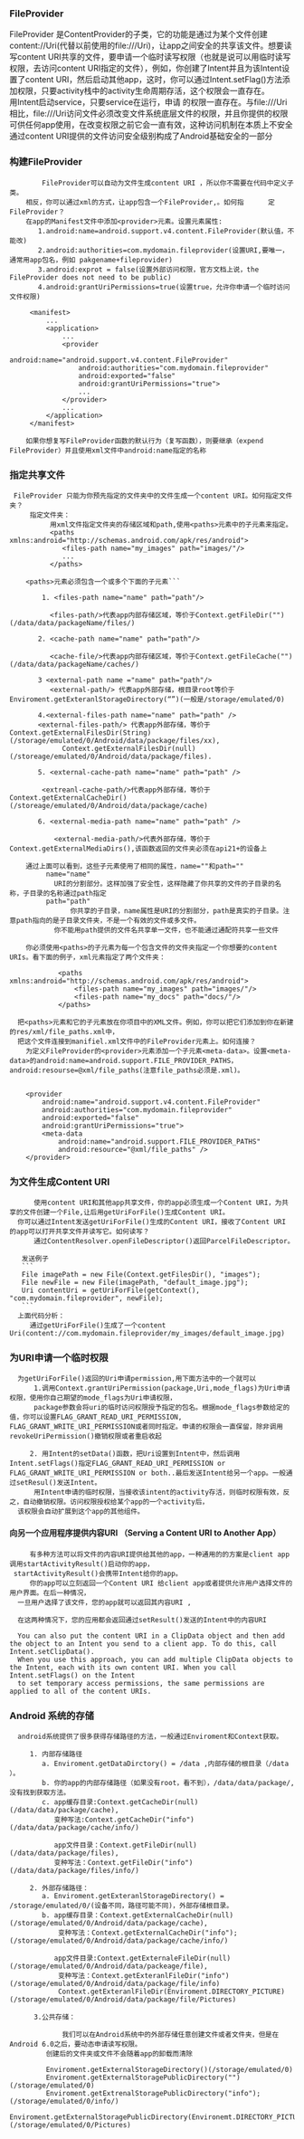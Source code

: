 
### FileProvider

   FileProvider 是ContentProvider的子类，它的功能是通过为某个文件创建content://Uri(代替以前使用的file:///Uri)，让app之间安全的共享该文件。想要读写content URI共享的文件，要申请一个临时读写权限（也就是说可以用临时读写权限，去访问content URI指定的文件），例如，你创建了Intent并且为该Intent设置了content URI，然后启动其他app，这时，你可以通过Intent.setFlag()方法添加权限，只要activity栈中的activity生命周期存活，这个权限会一直存在。  
   用Intent启动service，只要service在运行，申请 的权限一直存在。与file:///Uri相比，file:///Uri访问文件必须改变文件系统底层文件的权限，并且你提供的权限可供任何app使用，在改变权限之前它会一直有效，这种访问机制在本质上不安全通过content URI提供的文件访问安全级别构成了Android基础安全的一部分
        

### 构建FileProvider
         
            FileProvider可以自动为文件生成content URI ，所以你不需要在代码中定义子类。
        相反，你可以通过xml的方式，让app包含一个FileProvider,。如何指      定FileProvider？
        在app的Manifest文件中添加<provider>元素。设置元素属性:
           1.android:name=android.support.v4.content.FileProvider(默认值，不能改)
           2.android:authorities=com.mydomain.fileprovider(设置URI,要唯一，通常用app包名，例如 pakgename+fileprovider)
           3.android:exprot = false(设置外部访问权限，官方文档上说，the FileProvider does not need to be public)
           4.android:grantUriPermissions=true(设置true，允许你申请一个临时访问文件权限)
         
         <manifest>
             ...
             <application>
                 ...
                 <provider
                     android:name="android.support.v4.content.FileProvider"
                     android:authorities="com.mydomain.fileprovider"
                     android:exported="false"
                     android:grantUriPermissions="true">
                     ...
                 </provider>
                 ...
             </application>
         </manifest>
    
        如果你想复写FileProvider函数的默认行为（复写函数），则要继承（expend FileProvider）并且使用xml文件中android:name指定的名称
        
        
 ### 指定共享文件
 
     FileProvider 只能为你预先指定的文件夹中的文件生成一个content URI。如何指定文件夹？
         指定文件夹：
              用xml文件指定文件夹的存储区域和path,使用<paths>元素中的子元素来指定。
              <paths xmlns:android="http://schemas.android.com/apk/res/android">
                 <files-path name="my_images" path="images/"/>
                 ...
              </paths>
         
        <paths>元素必须包含一个或多个下面的子元素```
           
            1. <files-path name="name" path="path"/>
             
              <files-path/>代表app内部存储区域，等价于Context.getFileDir("")(/data/data/packageName/files/)
              
           2. <cache-path name="name" path="path"/>
            
              <cache-file/>代表app内部存储区域，等价于Context.getFileCache("")(/data/data/packageName/caches/)
              
           3 <external-path name ="name" path="path"/>
              <external-path/> 代表app外部存储，根目录root等价于Enviroment.getExteranlStorageDirectory(“”)(一般是/storage/emulated/0)
               
           4.<external-files-path name="name" path="path" /> 
           <external-files-path/> 代表app外部存储，等价于Context.getExternalFilesDir(String)(/storage/emulated/0/Android/data/package/files/xx),
                 Context.getExternalFilesDir(null)(/storeage/emulated/0/Android/data/package/files).
                 
           5. <external-cache-path name="name" path="path" />
            
            <extreanl-cache-path/>代表app外部存储，等价于Context.getExternalCacheDir()(/storeage/emulated/0/Android/data/package/cache)
                
           6. <external-media-path name="name" path="path" />
               
               <external-media-path/>代表外部存储，等价于Context.getExternalMediaDirs(),该函数返回的文件夹必须在api21+的设备上
 
        通过上面可以看到，这些子元素使用了相同的属性，name=""和path=""
             name="name"
               URI的分割部分。这样加强了安全性，这样隐藏了你共享的文件的子目录的名称，子目录的名称通过path指定
             path="path"
                   你共享的子目录，name属性是URI的分割部分，path是真实的子目录。注意path指向的是子目录文件夹，不是一个有效的文件或多文件。
               你不能用path提供的文件名共享单一文件，也不能通过通配符共享一些文件
          
        你必须使用<paths>的子元素为每一个包含文件的文件夹指定一个你想要的content URIs。看下面的例子，xml元素指定了两个文件夹：
         
                <paths xmlns:android="http://schemas.android.com/apk/res/android">
                    <files-path name="my_images" path="images/"/>
                    <files-path name="my_docs" path="docs/"/>
                </paths>
           
      把<paths>元素和它的子元素放在你项目中的XML文件。例如，你可以把它们添加到你在新建的res/xml/file_paths.xml中，
      把这个文件连接到manifiel.xml文件中的FileProvider元素上。如何连接？
        为定义FileProvider的<provider>元素添加一个子元素<meta-data>。设置<meta-data>的android:name=android.support.FILE_PROVIDER_PATHS，android:resourse=@xml/file_paths(注意file_paths必须是.xml)。
        

        <provider
            android:name="android.support.v4.content.FileProvider"
            android:authorities="com.mydomain.fileprovider"
            android:exported="false"
            android:grantUriPermissions="true">
            <meta-data
                android:name="android.support.FILE_PROVIDER_PATHS"
                android:resource="@xml/file_paths" />
        </provider>
        
        
        
 ### 为文件生成Content URI
 
          使用content URI和其他app共享文件，你的app必须生成一个Content URI，为共享的文件创建一个File,让后用getUriForFile()生成Content URI。
      你可以通过Intent发送getUriForFile()生成的Content URI，接收了Content URI 的app可以打开共享文件并读写它。如何读写？
          通过ContentResolver.openFileDescriptor()返回ParcelFileDescriptor。
          
       发送例子
       ```
       File imagePath = new File(Context.getFilesDir(), "images");
       File newFile = new File(imagePath, "default_image.jpg");
       Uri contentUri = getUriForFile(getContext(), "com.mydomain.fileprovider", newFile); 
       ```
      上面代码分析：
         通过getUriForFile()生成了一个content Uri(content://com.mydomain.fileprovider/my_images/default_image.jpg)
         
  
 ### 为URI申请一个临时权限
      为getUriForFile()返回的Uri申请permission,用下面方法中的一个就可以
          1.调用Context.grantUriPermission(package,Uri,mode_flags)为Uri申请权限，使用你自己期望的mode_flags为Uri申请权限，
          package参数会将uri的临时访问权限授予指定的包名。根据mode_flags参数给定的值，你可以设置FLAG_GRANT_READ_URI_PERMISSION,                         FLAG_GRANT_WRITE_URI_PERMISSION或者同时指定。申请的权限会一直保留，除非调用revokeUriPermission()撤销权限或者重启收起
          
         2. 用Intent的setData()函数，把Uri设置到Intent中，然后调用Intent.setFlags()指定FLAG_GRANT_READ_URI_PERMISSION or                               FLAG_GRANT_WRITE_URI_PERMISSION or both..最后发送Intent给另一个app。一般通过setResul()发送Intent。                                       
          用Intent申请的临时权限，当接收该intent的activity存活，则临时权限有效，反之，自动撤销权限。访问权限授权给某个app的一个activity后，
      该权限会自动扩展到这个app的其他组件。
       
       
#### 向另一个应用程序提供内容URI （Serving a Content URI to Another App）
         有多种方法可以将文件的内容URI提供给其他的app，一种通用的的方案是client app调用startActivityResult()启动你的app，
     startActivityResult()会携带Intent给你的app。
         你的app可以立刻返回一个Content URI 给client app或者提供允许用户选择文件的用户界面。在后一种情况，
      一旦用户选择了该文件，您的app就可以返回其内容URI ,
      
      在这两种情况下，您的应用都会返回通过setResult()发送的Intent中的内容URI
      
      You can also put the content URI in a ClipData object and then add the object to an Intent you send to a client app. To do this, call Intent.setClipData(). 
      When you use this approach, you can add multiple ClipData objects to the Intent, each with its own content URI. When you call Intent.setFlags() on the Intent 
      to set temporary access permissions, the same permissions are applied to all of the content URIs.
      
 ###  Android 系统的存储
      
      android系统提供了很多获得存储路径的方法，一般通过Enviroment和Context获取。
     
         1. 内部存储路径
            a. Enviroment.getDataDirctory() = /data ,内部存储的根目录（/data ）。
            b. 你的app的内部存储路径（如果没有root，看不到），/data/data/package/,没有找到获取方法。
            c. app缓存目录:Context.getCacheDir(null)(/data/data/package/cache),
               变种写法:Context.getCacheDir("info")(/data/data/package/cache/info/)
               
               app文件目录：Context.getFileDir(null)(/data/data/package/files),
               变种写法：Context.getFileDir("info")(/data/data/package/files/info/)
               
         2. 外部存储路径：
            a. Enviroment.getExteranlStorageDirectory() = /storage/emulated/0/(设备不同，路径可能不同)，外部存储根目录。
            b. app缓存目录：Context.getExternalCacheDir(null)(/storage/emulated/0/Android/data/package/cache),
                变种写法：Context.getExternalCacheDir("info");(/storage/emulated/0/Android/data/package/cache/info/)
                
               app文件目录:Context.getExternaleFileDir(null)(/storage/emulated/0/Android/data/packeage/file),
                变种写法：Context.getExteranlFileDir("info")(/storage/emulated/0/Android/data/package/file/info)
                Context.getExteranlFileDir(Enviroment.DIRECTORY_PICTURE)(/storage/emulated/0/Android/data/package/file/Pictures)
          
          3.公共存储：
             
                 我们可以在Android系统中的外部存储任意创建文件或者文件夹，但是在Android 6.0之后，要动态申请读写权限。
             创建后的文件夹或文件不会随着app的卸载而清除
             
             Enviroment.getExternalStorageDirectory()(/storage/emulated/0)
             Enviroment.getExternalStoragePublicDirectory("")(/storage/emulated/0)
             Enviroment.getExtrenalStoragePublicDirectory("info");(/storage/emulated/0/info/)
             Enviroment.getExternalStoragePublicDirectory(Environemt.DIRECTORY_PICTURES)(/storage/emulated/0/Pictures)
            


